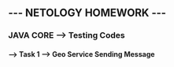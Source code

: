 ## --- NETOLOGY HOMEWORK ---
### JAVA CORE --> Testing Codes

#### --> Task 1 --> Geo Service Sending Message
